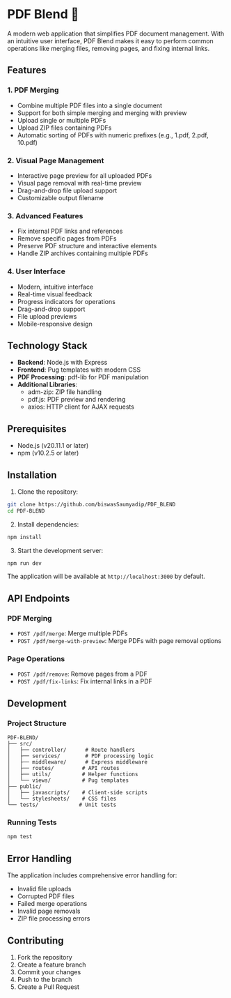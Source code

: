 # PDF Blend 🧩

A modern web application that simplifies PDF document management. With an intuitive user interface, PDF Blend makes it easy to perform common operations like merging files, removing pages, and fixing internal links.

## Features

### 1. PDF Merging

- Combine multiple PDF files into a single document
- Support for both simple merging and merging with preview
- Upload single or multiple PDFs
- Upload ZIP files containing PDFs
- Automatic sorting of PDFs with numeric prefixes (e.g., 1.pdf, 2.pdf, 10.pdf)

### 2. Visual Page Management

- Interactive page preview for all uploaded PDFs
- Visual page removal with real-time preview
- Drag-and-drop file upload support
- Customizable output filename

### 3. Advanced Features

- Fix internal PDF links and references
- Remove specific pages from PDFs
- Preserve PDF structure and interactive elements
- Handle ZIP archives containing multiple PDFs

### 4. User Interface

- Modern, intuitive interface
- Real-time visual feedback
- Progress indicators for operations
- Drag-and-drop support
- File upload previews
- Mobile-responsive design

## Technology Stack

- **Backend**: Node.js with Express
- **Frontend**: Pug templates with modern CSS
- **PDF Processing**: pdf-lib for PDF manipulation
- **Additional Libraries**:
  - adm-zip: ZIP file handling
  - pdf.js: PDF preview and rendering
  - axios: HTTP client for AJAX requests

## Prerequisites

- Node.js (v20.11.1 or later)
- npm (v10.2.5 or later)

## Installation

1. Clone the repository:

```bash
git clone https://github.com/biswasSaumyadip/PDF_BLEND
cd PDF-BLEND
```

2. Install dependencies:

```bash
npm install
```

3. Start the development server:

```bash
npm run dev
```

The application will be available at `http://localhost:3000` by default.

## API Endpoints

### PDF Merging

- `POST /pdf/merge`: Merge multiple PDFs
- `POST /pdf/merge-with-preview`: Merge PDFs with page removal options

### Page Operations

- `POST /pdf/remove`: Remove pages from a PDF
- `POST /pdf/fix-links`: Fix internal links in a PDF

## Development

### Project Structure

```
PDF-BLEND/
├── src/
│   ├── controller/      # Route handlers
│   ├── services/        # PDF processing logic
│   ├── middleware/      # Express middleware
│   ├── routes/         # API routes
│   ├── utils/          # Helper functions
│   └── views/          # Pug templates
├── public/
│   ├── javascripts/    # Client-side scripts
│   └── stylesheets/    # CSS files
└── tests/             # Unit tests
```

### Running Tests

```bash
npm test
```

## Error Handling

The application includes comprehensive error handling for:

- Invalid file uploads
- Corrupted PDF files
- Failed merge operations
- Invalid page removals
- ZIP file processing errors

## Contributing

1. Fork the repository
2. Create a feature branch
3. Commit your changes
4. Push to the branch
5. Create a Pull Request
